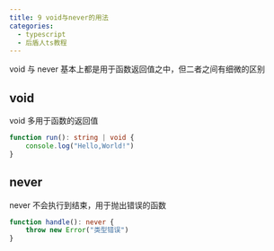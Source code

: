 ```yaml
---
title: 9 void与never的用法
categories:
  - typescript
  - 后盾人ts教程
---
```


void 与 never 基本上都是用于函数返回值之中，但二者之间有细微的区别

## void

void 多用于函数的返回值

```typescript
function run(): string | void {
	console.log("Hello,World!")
}
```

## never

never 不会执行到结束，用于抛出错误的函数

```typescript
function handle(): never {
	throw new Error("类型错误")
}
```
